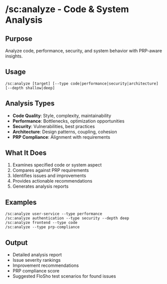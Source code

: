 # /sc:analyze - Code & System Analysis

## Purpose
Analyze code, performance, security, and system behavior with PRP-aware insights.

## Usage
```
/sc:analyze [target] [--type code|performance|security|architecture] [--depth shallow|deep]
```

## Analysis Types
- **Code Quality**: Style, complexity, maintainability
- **Performance**: Bottlenecks, optimization opportunities
- **Security**: Vulnerabilities, best practices
- **Architecture**: Design patterns, coupling, cohesion
- **PRP Compliance**: Alignment with requirements

## What It Does
1. Examines specified code or system aspect
2. Compares against PRP requirements
3. Identifies issues and improvements
4. Provides actionable recommendations
5. Generates analysis reports

## Examples
```
/sc:analyze user-service --type performance
/sc:analyze authentication --type security --depth deep
/sc:analyze frontend --type code
/sc:analyze --type prp-compliance
```

## Output
- Detailed analysis report
- Issue severity rankings
- Improvement recommendations
- PRP compliance score
- Suggested FloSho test scenarios for found issues